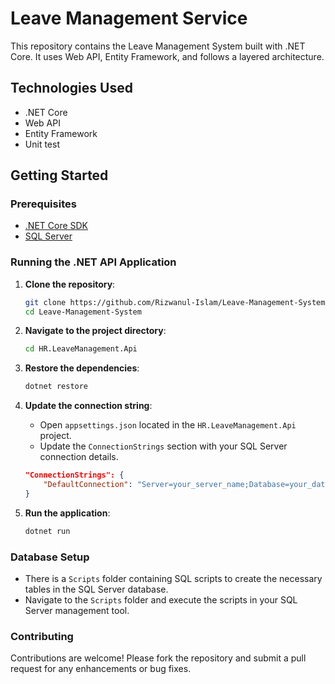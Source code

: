 # Leave Management Service

This repository contains the Leave Management System built with .NET Core. It uses Web API, Entity Framework, and follows a layered architecture.

## Technologies Used
- .NET Core
- Web API
- Entity Framework
- Unit test

## Getting Started

### Prerequisites
- [.NET Core SDK](https://dotnet.microsoft.com/download/dotnet-core)
- [SQL Server](https://www.microsoft.com/en-us/sql-server/sql-server-downloads)

### Running the .NET API Application

1. **Clone the repository**:
    ```bash
    git clone https://github.com/Rizwanul-Islam/Leave-Management-System.git
    cd Leave-Management-System
    ```

2. **Navigate to the project directory**:
    ```bash
    cd HR.LeaveManagement.Api
    ```

3. **Restore the dependencies**:
    ```bash
    dotnet restore
    ```

4. **Update the connection string**:
    - Open `appsettings.json` located in the `HR.LeaveManagement.Api` project.
    - Update the `ConnectionStrings` section with your SQL Server connection details.

    ```json
    "ConnectionStrings": {
        "DefaultConnection": "Server=your_server_name;Database=your_database_name;User Id=your_username;Password=your_password;"
    }
    ```

5. **Run the application**:
    ```bash
    dotnet run
    ```

### Database Setup

- There is a `Scripts` folder containing SQL scripts to create the necessary tables in the SQL Server database.
- Navigate to the `Scripts` folder and execute the scripts in your SQL Server management tool.

### Contributing

Contributions are welcome! Please fork the repository and submit a pull request for any enhancements or bug fixes.

